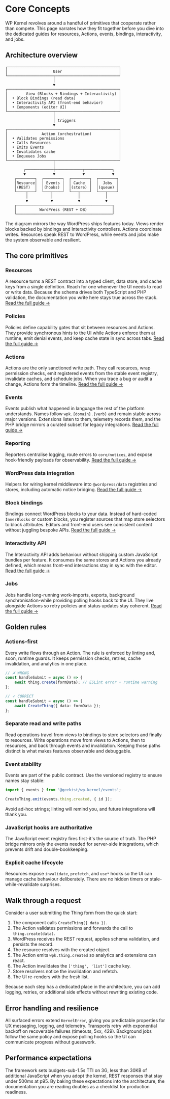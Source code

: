 # Core Concepts

WP Kernel revolves around a handful of primitives that cooperate rather than compete. This page narrates how they fit together before you dive into the dedicated guides for resources, Actions, events, bindings, interactivity, and jobs.

## Architecture overview

```
┌─────────────────────────────────────────────────┐
│                    User                         │
└────────────────────┬────────────────────────────┘
                     │
                     ▼
┌─────────────────────────────────────────────────┐
│        View (Blocks + Bindings + Interactivity) │
│  • Block Bindings (read data)                   │
│  • Interactivity API (front-end behavior)       │
│  • Components (editor UI)                       │
└────────────────────┬────────────────────────────┘
                     │
                     │ triggers
                     ▼
┌─────────────────────────────────────────────────┐
│               Action (orchestration)            │
│  • Validates permissions                        │
│  • Calls Resources                              │
│  • Emits Events                                 │
│  • Invalidates cache                            │
│  • Enqueues Jobs                                │
└────────────────────┬────────────────────────────┘
                     │
        ┌────────────┼────────────┬────────────┐
        ▼            ▼            ▼            ▼
    ┌────────┐  ┌────────┐  ┌────────┐  ┌────────┐
    │Resource│  │ Events │  │ Cache  │  │  Jobs  │
    │(REST)  │  │(hooks) │  │(store) │  │(queue) │
    └────┬───┘  └───┬────┘  └───┬────┘  └───┬────┘
         │          │           │           │
         ▼          ▼           ▼           ▼
    ┌──────────────────────────────────────────┐
    │          WordPress (REST + DB)           │
    └──────────────────────────────────────────┘
```

The diagram mirrors the way WordPress ships features today. Views render blocks backed by bindings and Interactivity controllers. Actions coordinate writes. Resources speak REST to WordPress, while events and jobs make the system observable and resilient.

## The core primitives

### Resources

A resource turns a REST contract into a typed client, data store, and cache keys from a single definition. Reach for one whenever the UI needs to read or write data. Because the schema drives both TypeScript and PHP validation, the documentation you write here stays true across the stack. [Read the full guide →](/guide/resources)

### Policies

Policies define capability gates that sit between resources and Actions. They provide synchronous hints to the UI while Actions enforce them at runtime, emit denial events, and keep cache state in sync across tabs. [Read the full guide →](/guide/policy)

### Actions

Actions are the only sanctioned write path. They call resources, wrap permission checks, emit registered events from the stable event registry, invalidate caches, and schedule jobs. When you trace a bug or audit a change, Actions form the timeline. [Read the full guide →](/guide/actions)

### Events

Events publish what happened in language the rest of the platform understands. Names follow `wpk.{domain}.{verb}` and remain stable across major versions. Extensions listen to them, telemetry records them, and the PHP bridge mirrors a curated subset for legacy integrations. [Read the full guide →](/guide/events)

### Reporting

Reporters centralise logging, route errors to `core/notices`, and expose hook-friendly payloads for observability. [Read the full guide →](/guide/reporting)

### WordPress data integration

Helpers for wiring kernel middleware into `@wordpress/data` registries and stores, including automatic notice bridging. [Read the full guide →](/guide/data)

### Block bindings

Bindings connect WordPress blocks to your data. Instead of hard-coded `InnerBlocks` or custom blocks, you register sources that map store selectors to block attributes. Editors and front-end users see consistent content without juggling bespoke APIs. [Read the full guide →](/guide/block-bindings)

### Interactivity API

The Interactivity API adds behaviour without shipping custom JavaScript bundles per feature. It consumes the same stores and Actions you already defined, which means front-end interactions stay in sync with the editor. [Read the full guide →](/guide/interactivity)

### Jobs

Jobs handle long-running work-imports, exports, background synchronisation-while providing polling hooks back to the UI. They live alongside Actions so retry policies and status updates stay coherent. [Read the full guide →](/guide/jobs)

## Golden rules

### Actions-first

Every write flows through an Action. The rule is enforced by linting and, soon, runtime guards. It keeps permission checks, retries, cache invalidation, and analytics in one place.

```typescript
// ✗ WRONG
const handleSubmit = async () => {
	await thing.create(formData); // ESLint error + runtime warning
};

// ✓ CORRECT
const handleSubmit = async () => {
	await CreateThing({ data: formData });
};
```

### Separate read and write paths

Read operations travel from views to bindings to store selectors and finally to resources. Write operations move from views to Actions, then to resources, and back through events and invalidation. Keeping those paths distinct is what makes features observable and debuggable.

### Event stability

Events are part of the public contract. Use the versioned registry to ensure names stay stable:

```typescript
import { events } from '@geekist/wp-kernel/events';

CreateThing.emit(events.thing.created, { id });
```

Avoid ad-hoc strings; linting will remind you, and future integrations will thank you.

### JavaScript hooks are authoritative

The JavaScript event registry fires first-it's the source of truth. The PHP bridge mirrors only the events needed for server-side integrations, which prevents drift and double-bookkeeping.

### Explicit cache lifecycle

Resources expose `invalidate`, `prefetch`, and `use*` hooks so the UI can manage cache behaviour deliberately. There are no hidden timers or stale-while-revalidate surprises.

## Walk through a request

Consider a user submitting the Thing form from the quick start:

1. The component calls `CreateThing({ data })`.
2. The Action validates permissions and forwards the call to `thing.create(data)`.
3. WordPress receives the REST request, applies schema validation, and persists the record.
4. The resource resolves with the created object.
5. The Action emits `wpk.thing.created` so analytics and extensions can react.
6. The Action invalidates the `['thing', 'list']` cache key.
7. Store resolvers notice the invalidation and refetch.
8. The UI re-renders with the fresh list.

Because each step has a dedicated place in the architecture, you can add logging, retries, or additional side effects without rewriting existing code.

## Error handling and resilience

All surfaced errors extend `KernelError`, giving you predictable properties for UX messaging, logging, and telemetry. Transports retry with exponential backoff on recoverable failures (timeouts, 5xx, 429). Background jobs follow the same policy and expose polling hooks so the UI can communicate progress without guesswork.

## Performance expectations

The framework sets budgets-sub-1.5s TTI on 3G, less than 30KB of additional JavaScript when you adopt the kernel, REST responses that stay under 500ms at p95. By baking these expectations into the architecture, the documentation you are reading doubles as a checklist for production readiness.
